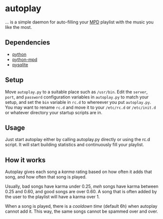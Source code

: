 autoplay
========

... is a simple daemon for auto-filling your [MPD][] playlist with the music you like the most.

[MPD]: http://mpd.wikia.com (Music Player Daemon)

Dependencies
------------

* [python][py]
* [python-mpd][pympd]
* [pysqlite][]

[py]: http://python.org/
[pympd]: http://jatreuman.indefero.net/p/python-mpd/
[pysqlite]: http://code.google.com/p/pysqlite/

Setup
-----

Move `autoplay.py` to a suitable place such as `/usr/bin`. Edit the `server`, `port`, and `password` configuration variables in `autoplay.py` to match your setup, and set the `bin` variable in `rc.d` to whereever you put `autoplay.py`. You may want to rename `rc.d` and move it to your `/etc/rc.d` or `/etc/init.d` or whatever directory your startup scripts are in.

Usage
-----

Just start autoplay either by calling autoplay.py directly or using the rc.d script. It will start building statistics and continuously fill your playlist.

How it works
------------

Autoplay gives each song a *karma* rating based on how often it adds that song, and how often that song is played.

Usually, bad songs have karma under 0.25, *meh* songs have karma between 0.25 and 0.60, and good songs are over 0.60. A song that is often added by the user to the playlist will have a karma over 1.

When a song is played, there is a *cooldown time* (default 6h) when autoplay cannot add it. This way, the same songs cannot be spammed over and over.
